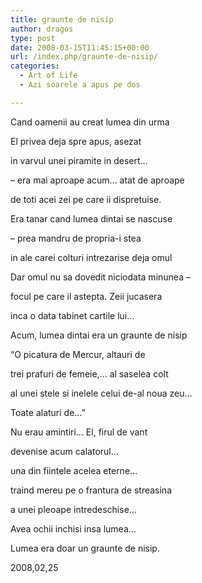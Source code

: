 ```yaml
---
title: graunte de nisip
author: dragos
type: post
date: 2008-03-15T11:45:15+00:00
url: /index.php/graunte-de-nisip/
categories:
  - Art of Life
  - Azi soarele a apus pe dos

---
```

Cand oamenii au creat lumea din urma
  
El privea deja spre apus, asezat
  
in varvul unei piramite in desert&#8230;
  
&#8211; era mai aproape acum&#8230; atat de aproape
  
de toti acei zei pe care ii dispretuise.
  
Era tanar cand lumea dintai se nascuse
  
&#8211; prea mandru de propria-i stea
  
in ale carei colturi intrezarise deja omul

Dar omul nu sa dovedit niciodata minunea &#8211;<!--more-->


  
focul pe care il astepta. Zeii jucasera
  
inca o data tabinet cartile lui&#8230;

Acum, lumea dintai era un graunte de nisip
  
&#8220;O picatura de Mercur, altauri de
  
trei prafuri de femeie,&#8230; al saselea colt
  
al unei stele si inelele celui de-al noua zeu&#8230;
  
Toate alaturi de&#8230;&#8221;

Nu erau amintiri&#8230; El, firul de vant
  
devenise acum calatorul&#8230;
  
una din fiintele acelea eterne&#8230;
  
traind mereu pe o frantura de streasina
  
a unei pleoape intredeschise&#8230;

Avea ochii inchisi insa lumea&#8230;
  
Lumea era doar un graunte de nisip.

2008,02,25